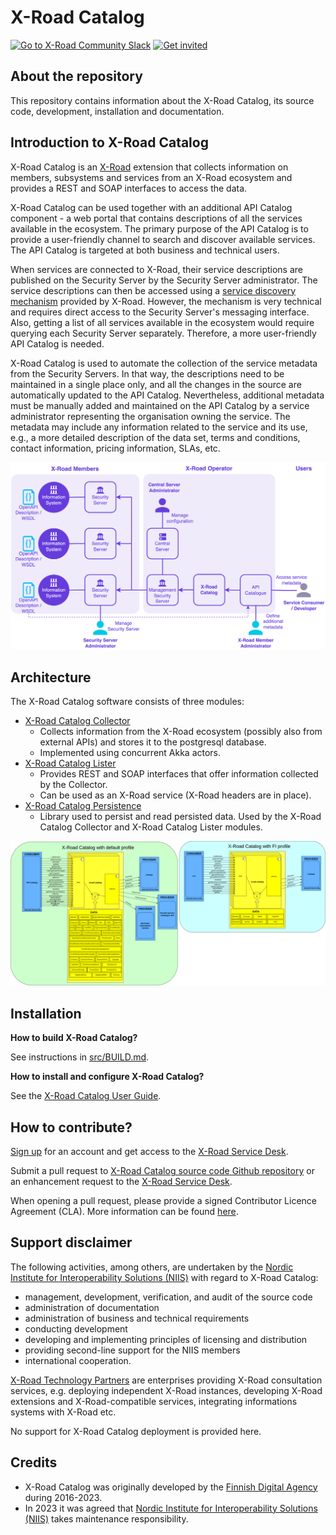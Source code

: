 # X-Road Catalog

[![Go to X-Road Community Slack](https://img.shields.io/badge/Go%20to%20Community%20Slack-grey.svg)](https://jointxroad.slack.com/)
[![Get invited](https://img.shields.io/badge/No%20Slack-Get%20invited-green.svg)](https://x-road.global/community)

## About the repository 

This repository contains information about the X-Road Catalog, its source code, development, installation and documentation.

## Introduction to X-Road Catalog

X-Road Catalog is an [X-Road](https://github.com/nordic-institute/X-Road/) extension that collects information on
members, subsystems and services from an X-Road ecosystem and provides a REST and SOAP interfaces to access the data.

X-Road Catalog can be used together with an additional API Catalog component - a web portal that contains descriptions of all the 
services available in the ecosystem. The primary purpose of the API Catalog is to provide a user-friendly channel to 
search and discover available services. The API Catalog is targeted at both business and technical users.

When services are connected to X-Road, their service descriptions are published on the Security Server by the Security 
Server administrator. The service descriptions can then be accessed using a [service discovery mechanism](https://docs.x-road.global/Protocols/pr-mrest_x-road_service_metadata_protocol_for_rest.html) 
provided by X-Road. However, the mechanism is very technical and requires direct access to the Security Server's 
messaging interface. Also, getting a list of all services available in the ecosystem would require querying each 
Security Server separately. Therefore, a more user-friendly API Catalog is needed.

X-Road Catalog is used to automate the collection of the service metadata from the Security Servers. In that way, the 
descriptions need to be maintained in a single place only, and all the changes in the source are automatically updated 
to the API Catalog. Nevertheless, additional metadata must be manually added and maintained on the API Catalog by a service 
administrator representing the organisation owning the service. The metadata may include any information related to the 
service and its use, e.g., a more detailed description of the data set, terms and conditions, contact information, 
pricing information, SLAs, etc.

![X-Road ecosystem overview](img/ecosystem.png)

## Architecture

The X-Road Catalog software consists of three modules:

- [X-Road Catalog Collector](xroad-catalog-collector/README.md)
  * Collects information from the X-Road ecosystem (possibly also from external APIs) and stores it to the postgresql database. 
  * Implemented using concurrent Akka actors. 
- [X-Road Catalog Lister](xroad-catalog-lister/README.md)
  * Provides REST and SOAP interfaces that offer information collected by the Collector. 
  * Can be used as an X-Road service (X-Road headers are in place).
- [X-Road Catalog Persistence](xroad-catalog-persistence/README.md)
  * Library used to persist and read persisted data. Used by the X-Road Catalog Collector and X-Road Catalog Lister modules.
  
![X-Road Catalog overview](img/architecture.png)

## Installation

**How to build X-Road Catalog?**

See instructions in [src/BUILD.md](src/BUILD.md).

**How to install and configure X-Road Catalog?**

See the [X-Road Catalog User Guide](xroad_catalog_user_guide.md).


## How to contribute?

[Sign up](https://jira.niis.org/secure/Signup!default.jspa) for an account and
get access to the [X-Road Service Desk](https://jira.niis.org/servicedesk/customer/portal/1).

Submit a pull request to [X-Road Catalog source code Github repository](https://github.com/nordic-institute/X-Road-Catalog)
or an enhancement request to the [X-Road Service Desk](https://jira.niis.org/servicedesk/customer/portal/1).

When opening a pull request, please provide a signed Contributor Licence Agreement (CLA). More information can be found 
[here](https://github.com/nordic-institute/X-Road/blob/develop/CONTRIBUTING.md#legal-notice).

## Support disclaimer

The following activities, among others, are undertaken by the
[Nordic Institute for Interoperability Solutions (NIIS)](https://www.niis.org/)
with regard to X-Road Catalog:

* management, development, verification, and audit of the source code
* administration of documentation
* administration of business and technical requirements
* conducting development
* developing and implementing principles of licensing and distribution
* providing second-line support for the NIIS members
* international cooperation.

[X-Road Technology Partners](https://x-road.global/xroad-technology-partners) are enterprises providing X-Road consultation 
services, e.g. deploying independent X-Road instances, developing X-Road extensions and X-Road-compatible services, 
integrating informations systems with X-Road etc.

No support for X-Road Catalog deployment is provided here.

## Credits

* X-Road Catalog was originally developed by the [Finnish Digital Agency](https://dvv.fi/en) during 2016-2023.
* In 2023 it was agreed that [Nordic Institute for Interoperability Solutions (NIIS)](https://www.niis.org/) takes 
maintenance responsibility.